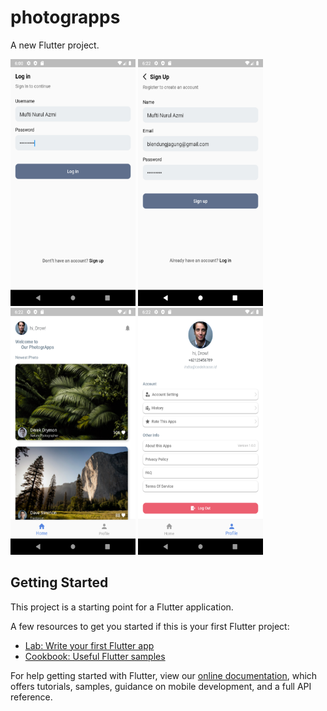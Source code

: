 # photograpps

A new Flutter project.

<img src="https://raw.githubusercontent.com/muftinurulazmi26/CodeHouse-Academy-Tugas-Minggu-3/main/photograpps/screenshot/Screenshot_1647082810.png" width="200" height="395">
<img src="https://raw.githubusercontent.com/muftinurulazmi26/CodeHouse-Academy-Tugas-Minggu-3/main/photograpps/screenshot/Screenshot_1647084136.png" width="200" height="395">
<img src="https://raw.githubusercontent.com/muftinurulazmi26/CodeHouse-Academy-Tugas-Minggu-3/main/photograpps/screenshot/Screenshot_1647084152.png" width="200" height="395">
<img src="https://raw.githubusercontent.com/muftinurulazmi26/CodeHouse-Academy-Tugas-Minggu-3/main/photograpps/screenshot/Screenshot_1647084157.png" width="200" height="395">

## Getting Started

This project is a starting point for a Flutter application.

A few resources to get you started if this is your first Flutter project:

- [Lab: Write your first Flutter app](https://flutter.dev/docs/get-started/codelab)
- [Cookbook: Useful Flutter samples](https://flutter.dev/docs/cookbook)

For help getting started with Flutter, view our
[online documentation](https://flutter.dev/docs), which offers tutorials,
samples, guidance on mobile development, and a full API reference.
